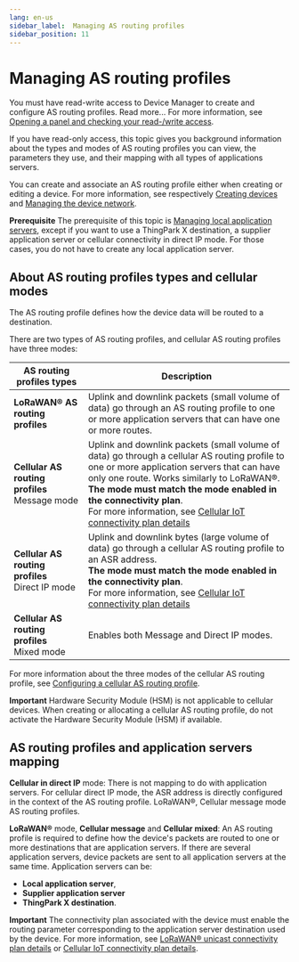 ```yaml
---
lang: en-us
sidebar_label:  Managing AS routing profiles
sidebar_position: 11
---
```


# Managing AS routing profiles

You must have read-write access to Device Manager to create and
configure AS routing profiles. Read more\... For more information, see
[Opening a panel and checking your read-/write
access](../use-interface.md#opening-a-panel-and-checking-your-read-write-access).

If you have read-only access, this topic gives you background
information about the types and modes of AS routing profiles you can
view, the parameters they use, and their mapping with all types of
applications servers.

You can create and associate an AS routing profile either when creating
or editing a device. For more information, see respectively [Creating
devices](../create-devices/index) and [Managing the device
network](../manage-device-network/index).

**Prerequisite** The prerequisite of this topic is [Managing local
application servers](../manage-local-application-servers/index),
except if you want to use a ThingPark X destination, a supplier
application server or cellular connectivity in direct IP mode. For those
cases, you do not have to create any local application server.

## About AS routing profiles types and cellular modes

The AS routing profile defines how the device data will be routed to a destination.

There are two types of AS routing profiles, and cellular AS routing
profiles have three modes:

| AS routing profiles types | Description |
| -- | -- |
| **LoRaWAN® AS routing profiles** | Uplink and downlink packets (small volume of data) go through an AS routing profile to one or more application servers that can have one or more routes.|
| **Cellular AS routing profiles**<br/>Message mode|Uplink and downlink packets (small volume of data) go through a cellular AS routing profile to one or more application servers that can have only one route. Works similarly to LoRaWAN®.<br/>**The mode must match the mode enabled in the connectivity plan**.<br/>For more information, see [Cellular IoT connectivity plan details](../reference-information.md#cellular-iot-connectivity-plan-details) |
| **Cellular AS routing profiles**<br/>Direct IP mode|Uplink and downlink bytes (large volume of data) go through a cellular AS routing profile to an ASR address.<br/>**The mode must match the mode enabled in the connectivity plan**.<br/>For more information, see [Cellular IoT connectivity plan details](../reference-information.md#cellular-iot-connectivity-plan-details) |
| **Cellular AS routing profiles**<br/>Mixed mode|Enables both Message and Direct IP modes.|

For more information about the three modes of the cellular AS routing
profile, see [Configuring a cellular AS routing
profile](configure-cellular-as-routing-profile).

**Important** Hardware Security Module (HSM) is not applicable to
cellular devices. When creating or allocating a cellular AS routing
profile, do not activate the Hardware Security Module (HSM) if
available.

## AS routing profiles and application servers mapping

**Cellular in direct IP** mode: There is not mapping to do with application servers. For cellular direct IP mode, the ASR address is directly configured in the context of the AS routing profile.
LoRaWAN®, Cellular message mode AS routing profiles.

**LoRaWAN®** mode, **Cellular message** and **Cellular mixed**: An AS routing profile is required to define how the device's packets are routed to one or more destinations that are application servers. If there are several application servers, device packets are sent to all application servers at the same time. Application servers can be:
* **Local application server**,
* **Supplier application server**
* **ThingPark X destination**.
  
**Important** The connectivity plan associated with the device must
enable the routing parameter corresponding to the application server
destination used by the device. For more information, see [LoRaWAN®
unicast connectivity plan
details](../reference-information.md#lorawan®-unicast-connectivity-plan-details)
or [Cellular IoT connectivity plan
details](../reference-information.md#cellular-iot-connectivity-plan-details).
